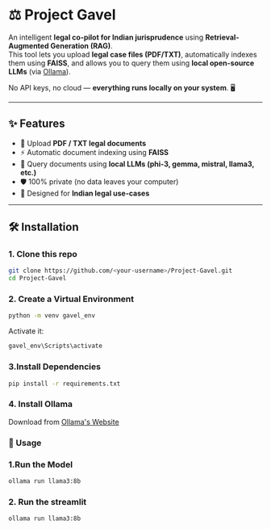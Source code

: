 # ⚖️ Project Gavel  
An intelligent **legal co-pilot for Indian jurisprudence** using **Retrieval-Augmented Generation (RAG)**.  
This tool lets you upload **legal case files (PDF/TXT)**, automatically indexes them using **FAISS**, and allows you to query them using **local open-source LLMs** (via [Ollama](https://ollama.com/)).  

No API keys, no cloud — **everything runs locally on your system**. 🖥️  

---

## ✨ Features  
- 📂 Upload **PDF / TXT legal documents**  
- ⚡ Automatic document indexing using **FAISS**  
- 🤖 Query documents using **local LLMs (phi-3, gemma, mistral, llama3, etc.)**  
- 🛡️ 100% private (no data leaves your computer)  
- 🎯 Designed for **Indian legal use-cases**  

---

## 🛠️ Installation  

### 1. Clone this repo  
```bash
git clone https://github.com/<your-username>/Project-Gavel.git
cd Project-Gavel
```
 ### 2. Create a Virtual Environment
 ```bash
python -m venv gavel_env
```
Activate it:
```bash
gavel_env\Scripts\activate
```
### 3.Install Dependencies
```bash
pip install -r requirements.txt
```

### 4. Install Ollama
Download from [Ollama's Website](https://ollama.com/download)



### 🚀 Usage
### 1.Run the Model
```bash
ollama run llama3:8b
```


### 2. Run the streamlit
```bash
ollama run llama3:8b
```
